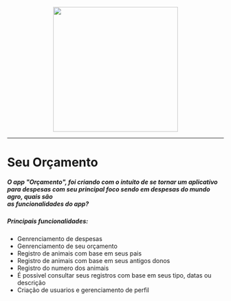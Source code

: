 <p align="center">
 <img width="290px" src="https://user-images.githubusercontent.com/81252209/215353108-17e0d139-7012-458f-a471-1143d17182c8.png" /> 
 </p>

<hr/>

<h1>Seu Orçamento </h1>

<p> 
  <h5>O app "Orçamento", foi criando com o intuito de se tornar um aplicativo para despesas com seu principal foco sendo em despesas do mundo agro, quais são <br/>
  as funcionalidades do app?<br/>
  
  <h5>Principais funcionalidades:</h5>
  <ul>
  <li>Genrenciamento de despesas</li>
  <li>Genrenciamento de seu orçamento </li>
  <li>Registro de animais com base em seus pais</li>
  <li>Registro de animais com base em seus antigos donos</li>
  <li>Registro do numero dos animais </li>
  <li>É possivel consultar seus registros com base em seus tipo, datas ou descrição</li>
  <li>Criação de usuarios e gerenciamento de perfil</li>
  </ul>
  
  </h5>
</p>
